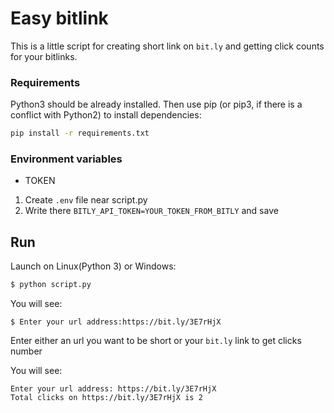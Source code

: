 # Easy bitlink

This is a little script for creating short link on `bit.ly` and getting click counts for your bitlinks.

### Requirements

Python3 should be already installed. Then use pip (or pip3, if there is a conflict with Python2) to install dependencies:

```bash
pip install -r requirements.txt
```
### Environment variables
- TOKEN
1. Create `.env` file near script.py
2. Write there `BITLY_API_TOKEN=YOUR_TOKEN_FROM_BITLY` and save

## Run

Launch on Linux(Python 3) or Windows:

```bash
$ python script.py
```

You will see:
```
$ Enter your url address:https://bit.ly/3E7rHjX
```

Enter either an url you want to be short or your `bit.ly` link to get clicks number 

You will see:
```
Enter your url address: https://bit.ly/3E7rHjX
Total clicks on https://bit.ly/3E7rHjX is 2
```


